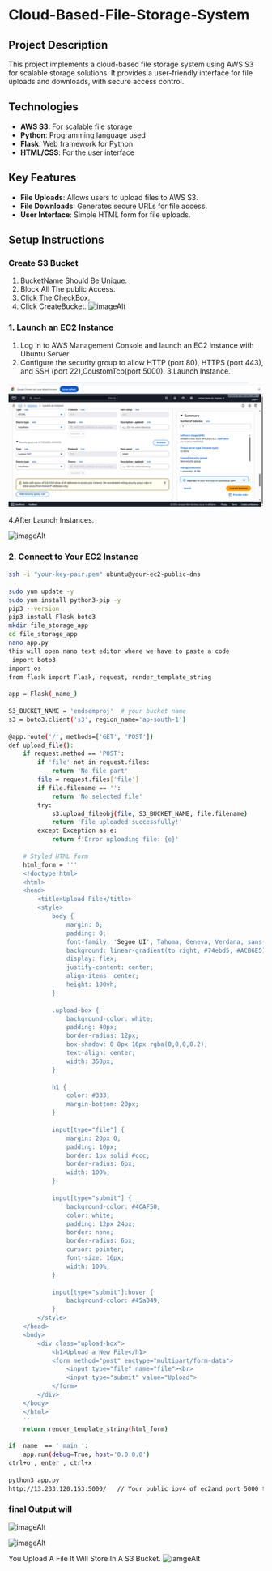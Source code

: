 # Cloud-Based-File-Storage-System

## Project Description

This project implements a cloud-based file storage system using AWS S3 for scalable storage solutions. It provides a user-friendly interface for file uploads and downloads, with secure access control.

## Technologies

- **AWS S3**: For scalable file storage
- **Python**: Programming language used
- **Flask**: Web framework for Python
- **HTML/CSS**: For the user interface

## Key Features

- **File Uploads**: Allows users to upload files to AWS S3.
- **File Downloads**: Generates secure URLs for file access.
- **User Interface**: Simple HTML form for file uploads.

## Setup Instructions

### Create S3 Bucket
1. BucketName Should Be Unique.
2. Block All The public Access.
3. Click The CheckBox.
4. Click CreateBucket.
![imageAlt](https://github.com/yogeshAce6/Cloud-Based-File-Storage-System/blob/03103f9236b49febbdfbe56728c3f1b0c3e05016/cloud/Homepage%20_%20S3%20_%20us-east-1%20and%2010%20more%20pages%20-%20Personal%20-%20Microsoft%E2%80%8B%20Edge%2003-10-2025%2014_11_10.png)

### 1. Launch an EC2 Instance

1. Log in to AWS Management Console and launch an EC2 instance with Ubuntu Server.
2. Configure the security group to allow HTTP (port 80), HTTPS (port 443), and SSH (port 22),CoustomTcp(port 5000).
3.Launch Instance.

![imageAlt](https://github.com/yogeshAce6/Cloud-Based-File-Storage-System/blob/d57f196708764ff0212b5d35318cb77f57ae3d9c/cloud/Launch%20an%20instance%20_%20EC2%20_%20us-east-1%20-%20Google%20Chrome%2003-10-2025%2014_34_02.png)

4.After Launch Instances.

![imageAlt](https://github.com/yogeshAce6/Cloud-Based-File-Storage-System/blob/29c56b071eb36a519a512e86c7c35df44411fd8c/cloud/codecloudbasedfilestorage%20-%20S3%20bucket%20_%20S3%20_%20us-east-1%20and%206%20more%20pages%20-%20Personal%20-%20Microsoft%E2%80%8B%20Edge%2001-10-2025%2018_54_49.png)

### 2. Connect to Your EC2 Instance

```bash
ssh -i "your-key-pair.pem" ubuntu@your-ec2-public-dns

sudo yum update -y 
sudo yum install python3-pip -y 
pip3 --version 
pip3 install Flask boto3 
mkdir file_storage_app 
cd file_storage_app 
nano app.py 
this will open nano text editor where we have to paste a code
 import boto3
import os
from flask import Flask, request, render_template_string

app = Flask(_name_)

S3_BUCKET_NAME = 'endsemproj'  # your bucket name
s3 = boto3.client('s3', region_name='ap-south-1')

@app.route('/', methods=['GET', 'POST'])
def upload_file():
    if request.method == 'POST':
        if 'file' not in request.files:
            return 'No file part'
        file = request.files['file']
        if file.filename == '':
            return 'No selected file'
        try:
            s3.upload_fileobj(file, S3_BUCKET_NAME, file.filename)
            return 'File uploaded successfully!'
        except Exception as e:
            return f'Error uploading file: {e}'
    
    # Styled HTML form
    html_form = '''
    <!doctype html>
    <html>
    <head>
        <title>Upload File</title>
        <style>
            body {
                margin: 0;
                padding: 0;
                font-family: 'Segoe UI', Tahoma, Geneva, Verdana, sans-serif;
                background: linear-gradient(to right, #74ebd5, #ACB6E5);
                display: flex;
                justify-content: center;
                align-items: center;
                height: 100vh;
            }

            .upload-box {
                background-color: white;
                padding: 40px;
                border-radius: 12px;
                box-shadow: 0 8px 16px rgba(0,0,0,0.2);
                text-align: center;
                width: 350px;
            }

            h1 {
                color: #333;
                margin-bottom: 20px;
            }

            input[type="file"] {
                margin: 20px 0;
                padding: 10px;
                border: 1px solid #ccc;
                border-radius: 6px;
                width: 100%;
            }

            input[type="submit"] {
                background-color: #4CAF50;
                color: white;
                padding: 12px 24px;
                border: none;
                border-radius: 6px;
                cursor: pointer;
                font-size: 16px;
                width: 100%;
            }

            input[type="submit"]:hover {
                background-color: #45a049;
            }
        </style>
    </head>
    <body>
        <div class="upload-box">
            <h1>Upload a New File</h1>
            <form method="post" enctype="multipart/form-data">
                <input type="file" name="file"><br>
                <input type="submit" value="Upload">
            </form>
        </div>
    </body>
    </html>
    '''
    return render_template_string(html_form)

if _name_ == '_main_':
    app.run(debug=True, host='0.0.0.0')
ctrl+o , enter , ctrl+x 
 
python3 app.py 
http://13.233.120.153:5000/   // Your public ipv4 of ec2and port 5000 to open website
```

### final Output will

![imageAlt](https://github.com/yogeshAce6/Cloud-Based-File-Storage-System/blob/53d4471d15bb3891d62d90fd63a93952ee1f580a/cloud/codecloudbasedfilestorage%20-%20S3%20bucket%20_%20S3%20_%20us-east-1%20and%206%20more%20pages%20-%20Personal%20-%20Microsoft%E2%80%8B%20Edge%2001-10-2025%2018_55_19.png)

![imageAlt](https://github.com/yogeshAce6/Cloud-Based-File-Storage-System/blob/df88d557407f9ad770e189b8a5757f8aeb278c33/cloud/Upload%20File%20and%206%20more%20pages%20-%20Personal%20-%20Microsoft%E2%80%8B%20Edge%2001-10-2025%2018_51_33.png)

You Upload A  File It Will Store In A S3 Bucket.
![iamgeAlt](https://github.com/yogeshAce6/Cloud-Based-File-Storage-System/blob/10dfbb70c7b050cb48531b255d72e66dead571d4/cloud/codecloudbasedfilestorage%20-%20S3%20bucket%20_%20S3%20_%20us-east-1%20and%206%20more%20pages%20-%20Personal%20-%20Microsoft%E2%80%8B%20Edge%2001-10-2025%2018_53_24.png)
